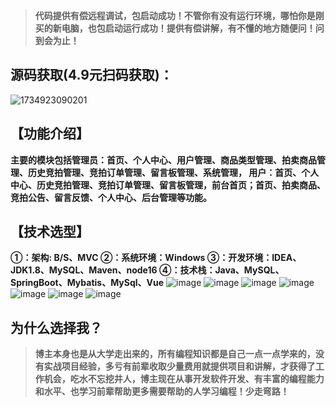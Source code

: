 > **代码提供有偿远程调试，包启动成功！不管你有没有运行环境，哪怕你是刚买的新电脑，也包启动运行成功！提供有偿讲解，有不懂的地方随便问！问到会为止！**
## 源码获取(4.9元扫码获取)：
![1734923090201](https://github.com/user-attachments/assets/7ac69731-9352-449d-a25a-55e59fe46c92)


## 【功能介绍】
**主要的模块包括管理员：首页、个人中心、用户管理、商品类型管理、拍卖商品管理、历史竞拍管理、竞拍订单管理、留言板管理、系统管理，
用户：首页、个人中心、历史竞拍管理、竞拍订单管理、留言板管理，前台首页；首页、拍卖商品、竞拍公告、留言反馈、个人中心、后台管理等功能。**
## 【技术选型】
**①：架构: B/S、MVC
②：系统环境：Windows
③：开发环境：IDEA、JDK1.8、MySQL、Maven、node16
④：技术栈：Java、MySQL、SpringBoot、Mybatis、MySql、Vue**
![image](https://github.com/user-attachments/assets/2e19cd00-6a16-4084-8f8b-0bdd0c5906f9)
![image](https://github.com/user-attachments/assets/8696658c-1f13-4a0a-b8b9-bc244d2d0f90)
![image](https://github.com/user-attachments/assets/95b97577-9267-4121-aa8d-3bccc23548e9)
![image](https://github.com/user-attachments/assets/9d8adbcd-ad31-45ad-b3f9-c1ffe57da8a3)
![image](https://github.com/user-attachments/assets/0ecfb897-dfed-468b-abce-27e123c3239e)
![image](https://github.com/user-attachments/assets/e7ae864b-b70a-47c5-81fb-4d7ad695b1ec)
![image](https://github.com/user-attachments/assets/5dc1ac7d-8b08-44c0-b9ed-cbe50a8f46e5)

## 为什么选择我？

> **博主本身也是从大学走出来的，所有编程知识都是自己一点一点学来的，没有实战项目经验，多亏有前辈收取少量费用就提供项目和讲解，才获得了工作机会，吃水不忘挖井人，博主现在从事开发软件开发、有丰富的编程能力和水平、也学习前辈帮助更多需要帮助的人学习编程！少走弯路！**

